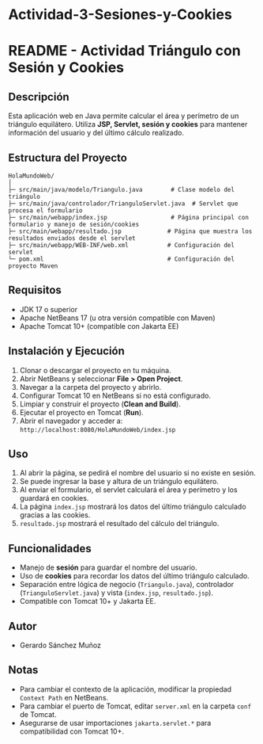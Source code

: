 # Actividad-3-Sesiones-y-Cookies

# README - Actividad Triángulo con Sesión y Cookies

## Descripción

Esta aplicación web en Java permite calcular el área y perímetro de un triángulo equilátero. Utiliza **JSP, Servlet, sesión y cookies** para mantener información del usuario y del último cálculo realizado.

## Estructura del Proyecto

```
HolaMundoWeb/
│
├─ src/main/java/modelo/Triangulo.java        # Clase modelo del triángulo
├─ src/main/java/controlador/TrianguloServlet.java  # Servlet que procesa el formulario
├─ src/main/webapp/index.jsp                  # Página principal con formulario y manejo de sesión/cookies
├─ src/main/webapp/resultado.jsp             # Página que muestra los resultados enviados desde el servlet
├─ src/main/webapp/WEB-INF/web.xml           # Configuración del servlet
└─ pom.xml                                   # Configuración del proyecto Maven
```

## Requisitos

* JDK 17 o superior
* Apache NetBeans 17 (u otra versión compatible con Maven)
* Apache Tomcat 10+ (compatible con Jakarta EE)

## Instalación y Ejecución

1. Clonar o descargar el proyecto en tu máquina.
2. Abrir NetBeans y seleccionar **File > Open Project**.
3. Navegar a la carpeta del proyecto y abrirlo.
4. Configurar Tomcat 10 en NetBeans si no está configurado.
5. Limpiar y construir el proyecto (**Clean and Build**).
6. Ejecutar el proyecto en Tomcat (**Run**).
7. Abrir el navegador y acceder a: `http://localhost:8080/HolaMundoWeb/index.jsp`

## Uso

1. Al abrir la página, se pedirá el nombre del usuario si no existe en sesión.
2. Se puede ingresar la base y altura de un triángulo equilátero.
3. Al enviar el formulario, el servlet calculará el área y perímetro y los guardará en cookies.
4. La página `index.jsp` mostrará los datos del último triángulo calculado gracias a las cookies.
5. `resultado.jsp` mostrará el resultado del cálculo del triángulo.

## Funcionalidades

* Manejo de **sesión** para guardar el nombre del usuario.
* Uso de **cookies** para recordar los datos del último triángulo calculado.
* Separación entre lógica de negocio (`Triangulo.java`), controlador (`TrianguloServlet.java`) y vista (`index.jsp`, `resultado.jsp`).
* Compatible con Tomcat 10+ y Jakarta EE.

## Autor

* Gerardo Sánchez Muñoz

## Notas

* Para cambiar el contexto de la aplicación, modificar la propiedad `Context Path` en NetBeans.
* Para cambiar el puerto de Tomcat, editar `server.xml` en la carpeta `conf` de Tomcat.
* Asegurarse de usar importaciones `jakarta.servlet.*` para compatibilidad con Tomcat 10+.
